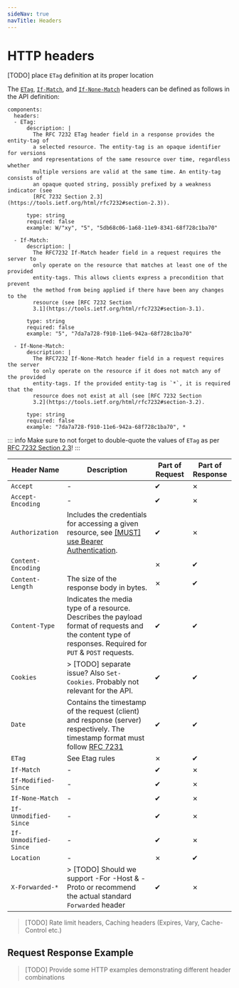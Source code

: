 ```yaml
---
sideNav: true
navTitle: Headers
---
```


# HTTP headers

[TODO] place `ETag` definition at its proper location

The [`ETag`](https://tools.ietf.org/html/rfc7232#section-2.3), [`If-Match`](https://tools.ietf.org/html/rfc7232#section-3.1), and [`If-None-Match`](https://tools.ietf.org/html/rfc7232#section-3.2) headers can be defined as follows in the API definition:

```
components:
  headers:
  - ETag:
      description: |
        The RFC 7232 ETag header field in a response provides the entity-tag of
        a selected resource. The entity-tag is an opaque identifier for versions
        and representations of the same resource over time, regardless whether
        multiple versions are valid at the same time. An entity-tag consists of
        an opaque quoted string, possibly prefixed by a weakness indicator (see
        [RFC 7232 Section 2.3](https://tools.ietf.org/html/rfc7232#section-2.3)).

      type: string
      required: false
      example: W/"xy", "5", "5db68c06-1a68-11e9-8341-68f728c1ba70"

  - If-Match:
      description: |
        The RFC7232 If-Match header field in a request requires the server to
        only operate on the resource that matches at least one of the provided
        entity-tags. This allows clients express a precondition that prevent
        the method from being applied if there have been any changes to the
        resource (see [RFC 7232 Section
        3.1](https://tools.ietf.org/html/rfc7232#section-3.1).

      type: string
      required: false
      example: "5", "7da7a728-f910-11e6-942a-68f728c1ba70"

  - If-None-Match:
      description: |
        The RFC7232 If-None-Match header field in a request requires the server
        to only operate on the resource if it does not match any of the provided
        entity-tags. If the provided entity-tag is `*`, it is required that the
        resource does not exist at all (see [RFC 7232 Section
        3.2](https://tools.ietf.org/html/rfc7232#section-3.2).

      type: string
      required: false
      example: "7da7a728-f910-11e6-942a-68f728c1ba70", *
```

::: info
Make sure to not forget to double-quote the values of `ETag` as per [RFC 7232 Section 2.3](https://tools.ietf.org/html/rfc7232#section-2.3)!
:::

| Header Name           | Description                                                                                                                                                                         | Part of Request | Part of Response |
| --------------------- | ----------------------------------------------------------------------------------------------------------------------------------------------------------------------------------- | --------------- | ---------------- |
| `Accept`              | -                                                                                                                                                                                   | ✔               | ✗                |
| `Accept-Encoding`     | -                                                                                                                                                                                   | ✔               | ✗                |
| `Authorization`       | Includes the credentials for accessing a given resource, see [[MUST] use Bearer Authentication](./guidelines/020_security/1060_must-use-bearer-authentication.md).                  | ✔               | ✗                |
| `Content-Encoding`    |                                                                                                                                                                                     | ✗               | ✔                |
| `Content-Length`      | The size of the response body in bytes.                                                                                                                                             | ✗               | ✔                |
| `Content-Type`        | Indicates the media type of a resource. Describes the payload format of requests and the content type of responses. Required for `PUT` & `POST` requests.                           | ✔               | ✔                |
| `Cookies`             | > [TODO] separate issue? Also `Set-Cookies`. Probably not relevant for the API.                                                                                                     | ✔               | ✔                |
| `Date`                | Contains the timestamp of the request (client) and response (server) respectively. The timestamp format must follow [RFC 7231](https://tools.ietf.org/html/rfc7231#section-7.1.1.1) | ✔               | ✔                |
| `ETag`                | See Etag rules                                                                                                                                                                      | ✗               | ✔                |
| `If-Match`            | -                                                                                                                                                                                   | ✔               | ✗                |
| `If-Modified-Since`   | -                                                                                                                                                                                   | ✔               | ✗                |
| `If-None-Match`       | -                                                                                                                                                                                   | ✔               | ✗                |
| `If-Unmodified-Since` | -                                                                                                                                                                                   | ✔               | ✗                |
| `If-Unmodified-Since` | -                                                                                                                                                                                   | ✔               | ✗                |
| `Location`            | -                                                                                                                                                                                   | ✗               | ✔                |
| `X-Forwarded-*`       | > [TODO] Should we support -For -Host & -Proto or recommend the actual standard `Forwarded` header                                                                                  | ✔               | ✗                |

> [TODO] Rate limit headers, Caching headers (Expires, Vary, Cache-Control etc.)

## Request Response Example

> [TODO] Provide some HTTP examples demonstrating different header combinations
